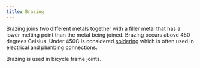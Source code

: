 ```yaml
---
title: Brazing
---
```


Brazing joins two different metals together with a filler metal that has a lower melting point than the metal being joined. Brazing occurs above 450 degrees Celsius. Under 450C is considered [soldering](../electronics/soldering.md) which is often used in electrical and plumbing connections.

Brazing is used in bicycle frame joints.
